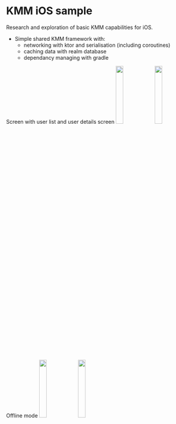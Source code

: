 # KMM iOS sample
Research and exploration of basic KMM capabilities for iOS.
- Simple shared KMM framework with:
  - networking with ktor and serialisation (including coroutines)
  - caching data with realm database
  - dependancy managing with gradle
 
Screen with user list and user details screen
<img src="https://github.com/vlaskos/KMM_Sample/assets/11546672/077ae703-7aae-4fe5-9601-4a858a3ada2e" width=20%>
<img src="https://github.com/vlaskos/KMM_Sample/assets/11546672/871894ea-db09-48ad-ae5f-741caee2a392" width=20%>

Offline mode
<img src="https://github.com/vlaskos/KMM_Sample/assets/11546672/5a0d0786-cc6c-480d-a4a8-efe581a62e67" width=20%>
<img src="https://github.com/vlaskos/KMM_Sample/assets/11546672/c8feb538-7233-41d2-8738-e10efc56a4db" width=20%>
